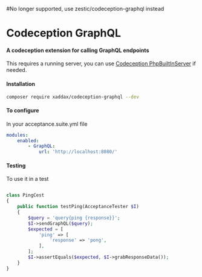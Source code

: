 #No longer supported, use zestic/codeception-graphql instead


# Codeception GraphQL
#### A codeception extension for calling GraphQL endpoints

This requires a running server, you can use [Codeception PhpBuiltInServer](https://github.com/tiger-seo/PhpBuiltinServer)
if needed.

#### Installation
```bash
composer require xaddax/codeception-graphql --dev
```

#### To configure

In your acceptance.suite.yml file
```yaml
modules:
    enabled:
        - GraphQL:
            url: 'http://localhost:8080/'
```

#### Testing

To use it in a test
```php

class PingCest
{
    public function testPing(AcceptanceTester $I)
    {
        $query = 'query{ping {response}}';
        $I->sendGraphQL($query);
        $expected = [
            'ping' => [
                'response' => 'pong',
            ],
        ];
        $I->assertEquals($expected, $I->grabResponseData());
    }
}

```


